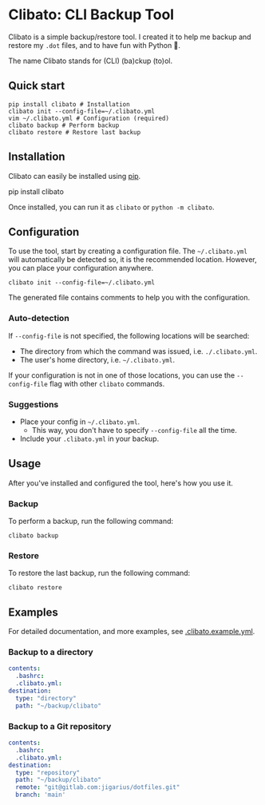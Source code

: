 # Clibato: CLI Backup Tool

Clibato is a simple backup/restore tool. I created it to help me backup
and restore my `.dot` files, and to have fun with Python 🐍.

The name Clibato stands for (CLI) (ba)ckup (to)ol.

## Quick start

    pip install clibato # Installation
    clibato init --config-file=~/.clibato.yml
    vim ~/.clibato.yml # Configuration (required)
    clibato backup # Perform backup
    clibato restore # Restore last backup

## Installation

Clibato can easily be installed using [pip](https://pip.pypa.io/).

   pip install clibato

Once installed, you can run it as `clibato` or `python -m clibato`.

## Configuration

To use the tool, start by creating a configuration file. The `~/.clibato.yml`
will automatically be detected so, it is the recommended location. However,
you can place your configuration anywhere.

    clibato init --config-file=~/.clibato.yml

The generated file contains comments to help you with the configuration.

### Auto-detection

If `--config-file` is not specified, the following locations will be searched:

  - The directory from which the command was issued, i.e. `./.clibato.yml`.
  - The user's home directory, i.e. `~/.clibato.yml`.

If your configuration is not in one of those locations, you can use the
`--config-file` flag with other `clibato` commands.

### Suggestions

  * Place your config in `~/.clibato.yml`.
    * This way, you don't have to specify `--config-file` all the time.
  * Include your `.clibato.yml` in your backup.

## Usage

After you've installed and configured the tool, here's how you use it.

### Backup

To perform a backup, run the following command:

    clibato backup

### Restore

To restore the last backup, run the following command:

    clibato restore

## Examples

For detailed documentation, and more examples, see
[.clibato.example.yml](https://github.com/jigarius/clibato/blob/main/.clibato.example.yml).

### Backup to a directory

```yaml
contents:
  .bashrc:
  .clibato.yml:
destination:
  type: "directory"
  path: "~/backup/clibato"
```

### Backup to a Git repository

```yaml
contents:
  .bashrc:
  .clibato.yml:
destination:
  type: "repository"
  path: "~/backup/clibato"
  remote: "git@gitlab.com:jigarius/dotfiles.git"
  branch: 'main'
```
